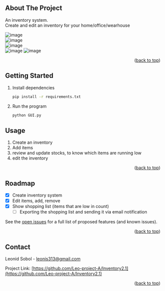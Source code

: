 
<a name="readme-top"></a>

<!-- ABOUT THE PROJECT -->
## About The Project

An inventory system.  
Create and edit an inventory for your home/office/wearhouse  

![image](https://user-images.githubusercontent.com/74867910/194928707-7c2a9d6b-cb4c-4f11-99eb-d07cdd60f872.png)  
![image](https://user-images.githubusercontent.com/74867910/194928989-8b69bb4e-9e71-4a74-9fe0-3d1b8c7f8fb4.png)  
![image](https://user-images.githubusercontent.com/74867910/194928777-a7d81901-8e8f-465b-bf36-e40eb2219bc2.png)  
![image](https://user-images.githubusercontent.com/74867910/194929351-658cf598-010a-4e6d-a2e2-514d5e0052b2.png) 
![image](https://user-images.githubusercontent.com/74867910/194928850-b2899812-0dd8-461a-bf18-8cf742a70ec8.png)  

<p align="right">(<a href="#readme-top">back to top</a>)</p>

<!-- GETTING STARTED -->
## Getting Started

1. Install dependencies
   ```sh
   pip install -r requirements.txt
   ```
2. Run the program
   ```sh
   python GUI.py
   ```

<!-- USAGE EXAMPLES -->
## Usage

1. Create an inventory
2. Add items
3. review and update stocks, to know which items are running low
4. edit the inventory

<p align="right">(<a href="#readme-top">back to top</a>)</p>

<!-- ROADMAP -->
## Roadmap

- [x] Create inventory system
- [x] Edit items, add, remove
- [x] Show shopping list (items that are low in count)
   - [ ] Exporting the shopping list and sending it via email notification

See the [open issues](https://github.com/Leo-project-A/Inventory2.1/issues) for a full list of proposed features (and known issues).

<p align="right">(<a href="#readme-top">back to top</a>)</p>

<!-- CONTACT -->
## Contact

Leonid Sobol - leonis313@gmail.com

Project Link: [https://github.com/Leo-project-A/Inventory2.1](https://github.com/Leo-project-A/Inventory2.1)

<p align="right">(<a href="#readme-top">back to top</a>)</p>
